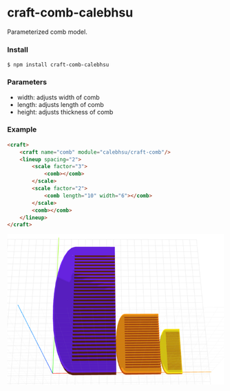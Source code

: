 # craft-comb-calebhsu

Parameterized comb model.

### Install
	$ npm install craft-comb-calebhsu

### Parameters
- width: adjusts width of comb
- length: adjusts length of comb
- height: adjusts thickness of comb

### Example
```html
<craft>
	<craft name="comb" module="calebhsu/craft-comb"/>
	<lineup spacing="2">
		<scale factor="3">
			<comb></comb>
		</scale>
		<scale factor="2">
			<comb length="10" width="6"></comb>
		</scale>
		<comb></comb>
	</lineup>
</craft>
```

![example](example.png)